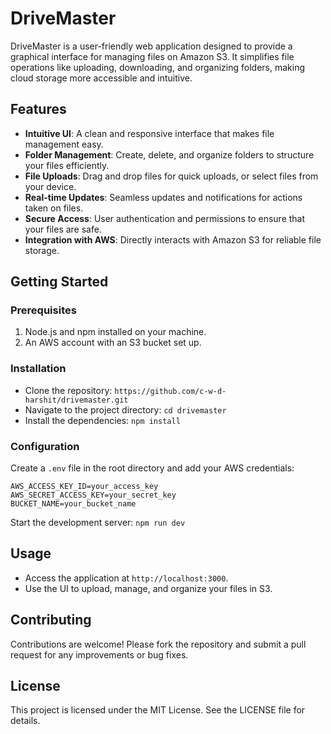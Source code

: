 # DriveMaster

DriveMaster is a user-friendly web application designed to provide a graphical interface for managing files on Amazon S3. It simplifies file operations like uploading, downloading, and organizing folders, making cloud storage more accessible and intuitive.

## Features

- **Intuitive UI**: A clean and responsive interface that makes file management easy.
- **Folder Management**: Create, delete, and organize folders to structure your files efficiently.
- **File Uploads**: Drag and drop files for quick uploads, or select files from your device.
- **Real-time Updates**: Seamless updates and notifications for actions taken on files.
- **Secure Access**: User authentication and permissions to ensure that your files are safe.
- **Integration with AWS**: Directly interacts with Amazon S3 for reliable file storage.

## Getting Started

### Prerequisites

1. Node.js and npm installed on your machine.
2. An AWS account with an S3 bucket set up.

### Installation

- Clone the repository: `https://github.com/c-w-d-harshit/drivemaster.git`
- Navigate to the project directory: `cd drivemaster`
- Install the dependencies: `npm install`

### Configuration

Create a `.env` file in the root directory and add your AWS credentials:

```
AWS_ACCESS_KEY_ID=your_access_key
AWS_SECRET_ACCESS_KEY=your_secret_key
BUCKET_NAME=your_bucket_name
```

Start the development server: `npm run dev`

## Usage

- Access the application at `http://localhost:3000`.
- Use the UI to upload, manage, and organize your files in S3.

## Contributing

Contributions are welcome! Please fork the repository and submit a pull request for any improvements or bug fixes.

## License

This project is licensed under the MIT License. See the LICENSE file for details.
